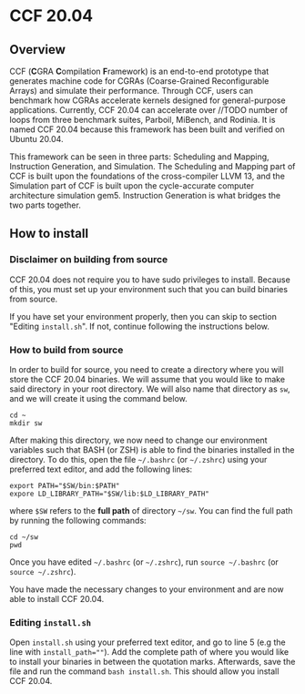 # CCF 20.04

## Overview 

CCF (**C**GRA **C**ompilation **F**ramework) is an end-to-end prototype that generates machine code for CGRAs (Coarse-Grained Reconfigurable Arrays) and simulate their performance. Through CCF, users can benchmark how CGRAs accelerate kernels designed for general-purpose applications. Currently, CCF 20.04 can accelerate over //TODO number of loops from three benchmark suites, Parboil, MiBench, and Rodinia. It is named CCF 20.04 because this framework has been built and verified on Ubuntu 20.04. 

This framework can be seen in three parts: Scheduling and Mapping, Instruction Generation, and Simulation. The Scheduling and Mapping part of CCF is built upon the foundations of the cross-compiler LLVM 13, and the Simulation part of CCF is built upon the cycle-accurate computer architecture simulation gem5. Instruction Generation is what bridges the two parts together.

## How to install

### Disclaimer on building from source
CCF 20.04 does not require you to have sudo privileges to install. Because of this, you must set up your environment such that you can build binaries from source.

If you have set your environment properly, then you can skip to section "Editing `install.sh`". If not, continue following the instructions below.

### How to build from source

In order to build for source, you need to create a directory where you will store the CCF 20.04 binaries. We will assume that you would like to make said directory in your root directory. We will also name that directory as `sw`, and we will create it using the command below.

```
cd ~
mkdir sw
```

After making this directory, we now need to change our environment variables such that BASH (or ZSH) is able to find the binaries installed in the directory. To do this, open the file `~/.bashrc` (or `~/.zshrc`) using your preferred text editor, and add the following lines:

```
export PATH="$SW/bin:$PATH"
expore LD_LIBRARY_PATH="$SW/lib:$LD_LIBRARY_PATH"
```

where `$SW` refers to the **full path** of directory `~/sw`. You can find the full path by running the following commands:

```
cd ~/sw
pwd
```

Once you have edited `~/.bashrc` (or `~/.zshrc`), run `source ~/.bashrc` (or `source ~/.zshrc`).

You have made the necessary changes to your environment and are now able to install CCF 20.04.

### Editing `install.sh`
Open `install.sh` using your preferred text editor, and go to line 5 (e.g the line with `install_path=""`). Add the complete path of where you would like to install your binaries in between the quotation marks. Afterwards, save the file and run the command `bash install.sh`. This should allow you install CCF 20.04. 
